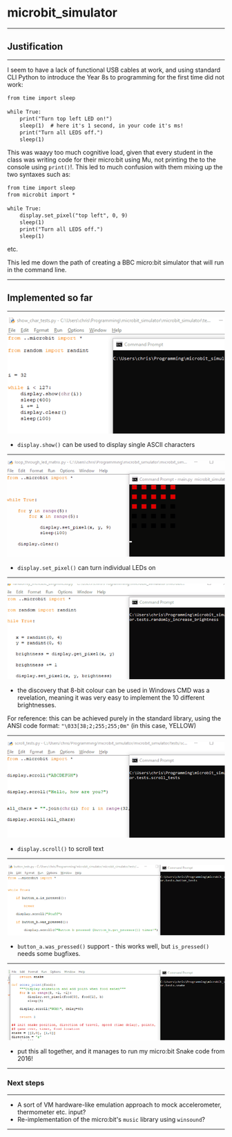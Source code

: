 # microbit_simulator

---

## Justification

---

I seem to have a lack of functional USB cables at work, and using standard CLI Python to introduce the Year 8s to programming for the first time did not work:

	from time import sleep

	while True:
		print("Turn top left LED on!")
		sleep(1)  # here it's 1 second, in your code it's ms!
		print("Turn all LEDS off.")
		sleep(1)

This was waayy too much cognitive load, given that every student in the class was writing code for their micro:bit using Mu, not printing the to the console using `print()`!. This led to much confusion with them mixing up the two syntaxes such as:
	
	from time import sleep
	from microbit import *

	while True:
		display.set_pixel("top left", 0, 9)
		sleep(1)
		print("Turn all LEDS off.")
		sleep(1)

etc.

This led me down the path of creating a BBC micro:bit simulator that will run in the command line.

---

## Implemented so far

---

![display.show.gif](readme_demos/display.show.gif)

- `display.show()` can be used to display single ASCII characters

---

![display.set_pixel.gif](readme_demos/display.set_pixel.gif)

- `display.set_pixel()` can turn individual LEDs on

---

![random_brightness.gif](readme_demos/random_brightness.gif)

- the discovery that 8-bit colour can be used in Windows CMD was a revelation, meaning it was very easy to implement the 10 different brightnesses.

For reference: this can be achieved purely in the standard library, using the ANSI code format: `"\033[38;2;255;255;0m"` (in this case, YELLOW)

---

![display.scroll.gif](readme_demos/display.scroll.gif)

- `display.scroll()` to scroll text

---

![button_tests.gif](readme_demos/button_tests.gif)

- `button_a.was_pressed()` support - this works well, but `is_pressed()` needs some bugfixes.


---

![snake.gif](readme_demos/snake.gif)

- put this all together, and it manages to run my micro:bit Snake code from 2016!

---

### Next steps

---

- A sort of VM hardware-like emulation approach to mock accelerometer, thermometer etc. input?
- Re-implementation of the micro:bit's `music` library using `winsound`?

---